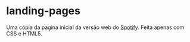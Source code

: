 # landing-pages
 
   Uma cópia da pagina inicial da versão web do [Spotify](https://www.spotify.com/br/).
   Feita apenas com CSS e HTML5. 
